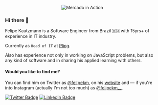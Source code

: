 <p align="center">
  <img alt="Mercado in Action" src="https://media-exp1.licdn.com/dms/image/C4D1BAQE5YC5OL09Jag/company-background_10000/0?e=2159024400&v=beta&t=XPQz52zoaUew2xolBL0Slq5QYXv3_OOKkLiGxJH7utc">
</p>

### Hi there 👋

Felipe Kautzmann is a Software Engineer from Brazil 🇧🇷  with 15yrs+ of experience in IT industry.

Currently as `Head of IT` at [Pling](https://pling.net.br).

Also has experience not only in working on JavaScript problems, but also any kind of software and in sharing his applied learning with others.

#### Would you like to find me?

You can find him on Twitter as <a target="_blank" href="https://twitter.com/felipekm">@felipekm</a>, on his [website](https://felipekm.me) and — if you're into Instagram (actually I'm not too much) as <a target="_blank" href="https://instagram.com/_felipekm">@felipekm__</a>.

[![Twitter Badge](https://img.shields.io/badge/-Twitter-1ca0f1?style=flat-square&labelColor=1ca0f1&logo=twitter&logoColor=white&link=https://twitter.com/felipekm)](https://twitter.com/felipekm)
[![Linkedin Badge](https://img.shields.io/badge/-LinkedIn-blue?style=flat-square&logo=Linkedin&logoColor=white&link=https://www.linkedin.com/in/felipekm)](https://www.linkedin.com/in/felipekm)

